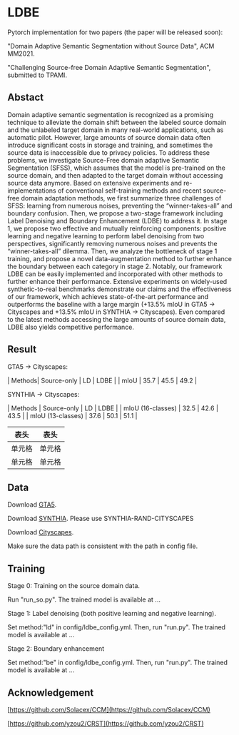 # LDBE
Pytorch implementation for two papers (the paper will be released soon):

"Domain Adaptive Semantic Segmentation without Source Data", ACM MM2021.

"Challenging Source-free Domain Adaptive Semantic Segmentation", submitted to TPAMI.

## Abstact 
Domain adaptive semantic segmentation is recognized as a promising technique to alleviate the domain shift between the
labeled source domain and the unlabeled target domain in many real-world applications, such as automatic pilot. However, large
amounts of source domain data often introduce significant costs in storage and training, and sometimes the source data is inaccessible
due to privacy policies. To address these problems, we investigate Source-Free domain adaptive Semantic Segmentation (SFSS),
which assumes that the model is pre-trained on the source domain, and then adapted to the target domain without accessing source
data anymore. Based on extensive experiments and re-implementations of conventional self-training methods and recent source-free
domain adaptation methods, we first summarize three challenges of SFSS: learning from numerous noises, preventing the
“winner-takes-all” and boundary confusion. Then, we propose a two-stage framework including Label Denoising and Boundary
Enhancement (LDBE) to address it. In stage 1, we propose two effective and mutually reinforcing components: positive learning and
negative learning to perform label denoising from two perspectives, significantly removing numerous noises and prevents the
“winner-takes-all” dilemma. Then, we analyze the bottleneck of stage 1 training, and propose a novel data-augmentation method to
further enhance the boundary between each category in stage 2. Notably, our framework LDBE can be easily implemented and
incorporated with other methods to further enhance their performance. Extensive experiments on widely-used synthetic-to-real
benchmarks demonstrate our claims and the effectiveness of our framework, which achieves state-of-the-art performance and
outperforms the baseline with a large margin (+13.5% mIoU in GTA5 → Cityscapes and +13.5% mIoU in SYNTHIA → Cityscapes).
Even compared to the latest methods accessing the large amounts of source domain data, LDBE also yields competitive performance.

## Result
GTA5 -> Cityscapes:

|  Methods| Source-only | LD | LDBE |
| mIoU | 35.7 | 45.5 | 49.2 |

SYNTHIA -> Cityscapes:

|  Methods   | Source-only | LD | LDBE |
| mIoU (16-classes)  | 32.5 | 42.6 | 43.5 |
| mIoU (13-classes)  | 37.6 | 50.1 | 51.1 |

|  表头   | 表头  |
|  ----  | ----  |
| 单元格  | 单元格 |
| 单元格  | 单元格 |
## Data

Download [GTA5](https://download.visinf.tu-darmstadt.de/data/from_games/).

Download [SYNTHIA](http://synthia-dataset.net/). Please use SYNTHIA-RAND-CITYSCAPES

Download [Cityscapes](https://www.cityscapes-dataset.com/).

Make sure the data path is consistent with the path in config file.


## Training

Stage 0: Training on the source domain data.

Run "run_so.py". The trained model is available at ...

Stage 1: Label denoising (both positive learning and negative learning).

Set method:"ld" in config/ldbe_config.yml. Then, run "run.py". The trained model is available at ...

Stage 2: Boundary enhancement

Set method:"be" in config/ldbe_config.yml. Then, run "run.py". The trained model is available at ...

## Acknowledgement

[https://github.com/Solacex/CCM](https://github.com/Solacex/CCM)

[https://github.com/yzou2/CRST](https://github.com/yzou2/CRST)
